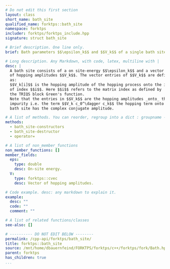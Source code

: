 ```yaml
---
# Do not edit this first section
layout: class
short_name: bath_site
qualified_name: forktps::bath_site
namespace: forktps
includer: forktps/forktps_include.hpp
signature: struct bath_site

# Brief description. One line only.
brief: Bath parameters $$\epsilon_k$$ and $$V_k$$ of a single bath site.

# Long description. Any Markdown, with code, latex, multiline with |
desc: |
  A bath site consists of a on site-energy $$\epsilon_k$$ and a vector 
  of hopping amplitudes $$V_k$$. The vector entries of $$V_k$$ are defined
  as:  
  $$V_k[i]$$ is the hopping amplitude of the hopping process onto the impurity
  of index $$i$$. Here $$i$$ refers to the matrix index as defined by 
  the TRIQS block Green's function.  
  Note that the entries in $$V_k$$ are the hopping amplitudes _onto_ the 
  impurity i.e. the term $$V_k c_0^\dagger c_k$$ the hopping term onto the
  bath site has the complex conjugate amplitude.

# A list of methods. You can reorder, regroup into a dict : groupname -> list
methods:
  - bath_site-constructors
  - bath_site-destructor
  - operator=

# A list of non_member_functions
non_member_functions: []
member_fields:
  eps:
    type: double
    desc: On-site energy.
  V:
    type: forktps::cvec
    desc: Vector of hopping amplitudes.

# Code example. desc: any markdown to explain it.
example:
  desc: ""
  code: ""
  comment: ""

# A list of related functions/classes
see-also: []

# ---------- DO NOT EDIT BELOW --------
permalink: /cpp-api/forktps/bath_site/
title: forktps::bath_site
source: /mnt/home/dbauernfeind/FORKTPS/forktps/c++/forktps/fork/Bath.hpp
parent: forktps
has_children: true
...
```


